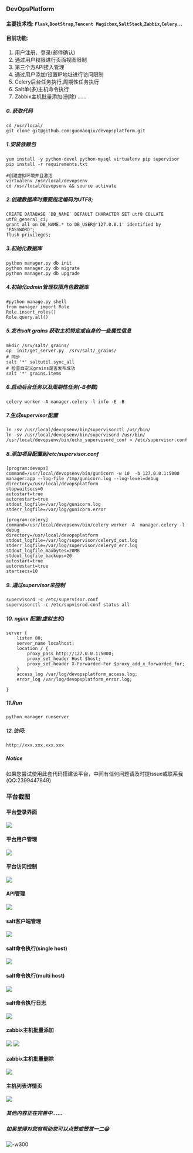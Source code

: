 ### DevOpsPlatform

#### 主要技术栈: `Flask`,`BootStrap`,`Tencent Magicbox`,`SaltStack`,`Zabbix`,`Celery`...

#### 目前功能:
1. 用户注册、登录(邮件确认)
2. 通过用户权限进行页面视图限制
3. 第三个方API接入管理
4. 通过用户添加/设置IP地址进行访问限制
5. Celery后台任务执行,周期性任务执行
6. Salt单(多)主机命令执行
7. Zabbix主机批量添加(删除)
......

##### 0. 获取代码
```
cd /usr/local/
git clone git@github.com:guomaoqiu/devopsplatform.git
```
##### 1.安装依赖包
```
yum install -y python-devel python-mysql virtualenv pip supervisor 
pip install -r requirements.txt

#创建虚拟环境并且激活
virtualenv /usr/local/devopsenv
cd /usr/local/devopsenv && source activate
```
##### 2.创建数据库时需要指定编码为UTF8;
```
CREATE DATABASE `DB_NAME` DEFAULT CHARACTER SET utf8 COLLATE utf8_general_ci;
grant all on DB_NAME.* to DB_USER@'127.0.0.1' identified by 'PASSWORD';
flush privileges;
```
##### 3.初始化数据库
```
python manager.py db init
python manager.py db migrate
python manager.py db upgrade
```
##### 4.初始化admin管理权限角色数据库
```
#python manage.py shell
from manager import Role
Role.insert_roles()
Role.query.all()
```
##### 5.发布salt grains 获取主机特定或自身的一些属性信息
```
mkdir /srv/salt/_grains/
cp  init/get_server.py  /srv/salt/_grains/
# 同步
salt '*' saltutil.sync_all
# 检查自定义grains是否发布成功
salt '*' grains.items
```
##### 6.启动后台任务以及周期性任务(-B参数)
```
celery worker -A manager.celery -l info -E -B
```
##### 7.生成supervisor配置
```
ln -sv /usr/local/devopsenv/bin/supervisorctl /usr/bin/
ln -sv /usr/local/devopsenv/bin/supervisord /usr/bin/
/usr/local/devopsenv/bin/echo_supervisord_conf > /etc/supervisor.conf
```
##### 8.添加项目配置到/etc/supervisor.conf
```
[program:devops]
command=/usr/local/devopsenv/bin/gunicorn -w 10  -b 127.0.0.1:5000 manager:app --log-file /tmp/gunicorn.log --log-level=debug
directory=/usr/local/devopsplatform
stopwaitsecs=0
autostart=true
autorestart=true
stdout_logfile=/var/log/gunicorn.log
stderr_logfile=/var/log/gunicorn.error

[program:celery]
command=/usr/local/devopsenv/bin/celery worker -A  manager.celery -l debug 
directory=/usr/local/devopsplatform
stdout_logfile=/var/log/supervisor/celeryd_out.log
stderr_logfile=/var/log/supervisor/celeryd_err.log 
stdout_logfile_maxbytes=20MB 
stdout_logfile_backups=20 
autostart=true 
autorestart=true
startsecs=10
```
##### 9. 通过supervisor来控制
```
supervisord -c /etc/supervisor.conf
supervisorctl -c /etc/supvisrod.conf status all
```
##### 10. nginx 配置(虚拟主机)
```
server {
    listen 80;
    server_name localhost;
    location / {
        proxy_pass http://127.0.0.1:5000;
        proxy_set_header Host $host;
        proxy_set_header X-Forwarded-For $proxy_add_x_forwarded_for;
    }
    access_log /var/log/devopsplatform_access.log;
    error_log /var/log/devopsplatform_error.log;

}
```
##### 11.Run
```
python manager runserver
```
##### 12.访问:
```
http://xxx.xxx.xxx.xxx
```
##### Notice
如果您尝试使用此套代码搭建该平台，中间有任何问题请及时提issue或联系我(QQ:2399447849)
### 平台截图
#### 平台登录界面
![](https://raw.githubusercontent.com/guomaoqiu/devopsplatform/master/screenshots/login_page.jpeg)
#### 平台用户管理
![](https://raw.githubusercontent.com/guomaoqiu/devopsplatform/master/screenshots/user_manager.jpeg)
#### 平台访问控制
![](https://raw.githubusercontent.com/guomaoqiu/devopsplatform/master/screenshots/access_con.jpeg)
#### API管理
![](https://raw.githubusercontent.com/guomaoqiu/devopsplatform/master/screenshots/api_test.jpeg)
#### salt客户端管理
![](https://raw.githubusercontent.com/guomaoqiu/devopsplatform/master/screenshots/salt_minion.jpeg)
#### salt命令执行(single host)
![](https://raw.githubusercontent.com/guomaoqiu/devopsplatform/master/screenshots/salt_cmd_host.jpeg)
#### salt命令执行(multi host)
![](https://raw.githubusercontent.com/guomaoqiu/devopsplatform/master/screenshots/salt_cmd_all.jpeg)
#### salt命令执行日志
![](https://raw.githubusercontent.com/guomaoqiu/devopsplatform/master/screenshots/cmd_log.jpeg)
#### zabbix主机批量添加
![](https://raw.githubusercontent.com/guomaoqiu/devopsplatform/master/screenshots/zabbix_add.jpeg)
![](https://raw.githubusercontent.com/guomaoqiu/devopsplatform/master/screenshots/zabbix_add_result.jpeg)
#### zabbix主机批量删除
![](https://raw.githubusercontent.com/guomaoqiu/devopsplatform/master/screenshots/zabbix_del.jpeg)
#### 主机列表详情页
![](https://raw.githubusercontent.com/guomaoqiu/devopsplatform/master/screenshots/host_detail.jpeg)


##### 其他内容正在完善中......
##### 如果觉得对您有帮助您可以点赞或赞赏一二😁
![-w300](https://raw.githubusercontent.com/guomaoqiu/devopsplatform/master/screenshots/zanshang.jpg)


